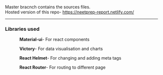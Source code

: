 Master bracnch contains the sources files. <br/>
Hosted version of this repo- https://neetprep-report.netlify.com/ <br/>

<hr/>

<h3> Libraries used </h3>
<ul>
  <ol><b>Material-ui</b>- For react components</ol>
  <ol><b>Victory</b>- For data visualisation and charts</ol>
  <ol><b>React Helmet</b>- For changing and adding meta tags</ol>
  <ol><b>React Router</b>- For routing to different page</ol>
 </ul>
  
